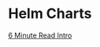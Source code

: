 # Helm Charts

[6 Minute Read Intro](https://medium.com/prodopsio/a-6-minute-introduction-to-helm-ab5949bf425)